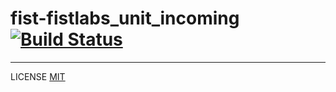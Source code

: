 fist-fistlabs_unit_incoming [![Build Status](https://travis-ci.org/fistlabs/fist-fistlabs_unit_incoming.svg)](https://travis-ci.org/fistlabs/fist-fistlabs_unit_incoming)
========================

---------
LICENSE [MIT](LICENSE)

